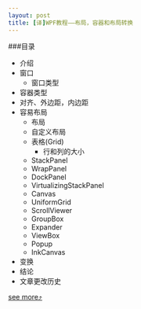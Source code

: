 ```yaml
---
layout: post
title: [译]WPF教程——布局，容器和布局转换
---
```


###目录
* 介绍
* 窗口
    + 窗口类型
* 容器类型
* 对齐、外边距，内边距
* 容易布局
    + 布局
    + 自定义布局
    + 表格(Grid)
        - 行和列的大小
    + StackPanel
    + WrapPanel
    + DockPanel
    + VirtualizingStackPanel
    + Canvas
    + UniformGrid
    + ScrollViewer
    + GroupBox
    + Expander
    + ViewBox
    + Popup
    + InkCanvas
* 变换
* 结论
* 文章更改历史

[see more&#10548;](http://www.codeproject.com/Articles/140613/WPF-Tutorial-Layout-Panels-Containers-Layout-Trans#heading0024)
    
